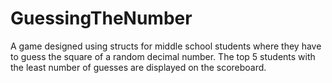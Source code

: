 # GuessingTheNumber
A game designed using structs for middle school students where they have to guess the square of a random decimal number. The top 5 students with the least number of guesses are displayed on the scoreboard.
